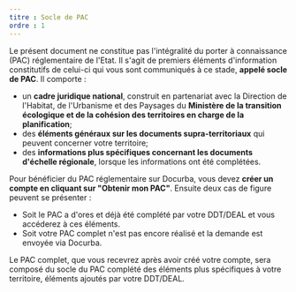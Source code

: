 ```yaml
---
titre : Socle de PAC
ordre : 1
---
```

Le présent document ne constitue pas l'intégralité du porter à connaissance (PAC) réglementaire de l'Etat. Il s'agit de premiers éléments d'information constitutifs de celui-ci qui vous sont communiqués à ce stade, **appelé socle de PAC**. Il comporte :
- un **cadre juridique national**, construit en partenariat avec la Direction de l'Habitat, de l'Urbanisme et des Paysages du **Ministère de la transition écologique et de la cohésion des territoires en charge de la planification**;
- des **éléments généraux sur les documents supra-territoriaux** qui peuvent concerner votre territoire;
- des **informations plus spécifiques concernant les documents d'échelle régionale**, lorsque les informations ont été complétées.


Pour bénéficier du PAC réglementaire sur Docurba, vous devez **créer un compte en cliquant sur "Obtenir mon PAC"**. Ensuite deux cas de figure peuvent se présenter :
- Soit le PAC a d'ores et déjà été complété par votre DDT/DEAL et vous accéderez à ces éléments. 
- Soit votre PAC complet n'est pas encore réalisé et la demande est envoyée via Docurba.

Le PAC complet, que vous recevrez après avoir créé votre compte, sera composé du socle du PAC complété des éléments plus spécifiques à votre territoire, éléments ajoutés par votre DDT/DEAL.
